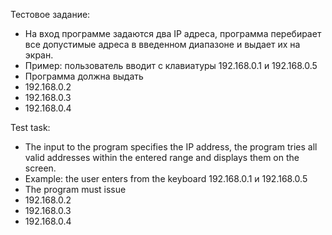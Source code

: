 Тестовое задание:
* На вход программе задаются два IP адреса, программа перебирает все
  допустимые адреса в введенном диапазоне и выдает их на экран.
* Пример:
пользователь вводит с клавиатуры
192.168.0.1 и 192.168.0.5
* Программа должна выдать
* 192.168.0.2
* 192.168.0.3
* 192.168.0.4

Test task:
* The input to the program specifies the IP address, the program tries all
    valid addresses within the entered range and displays them on the screen.
* Example:
    the user enters from the keyboard
    192.168.0.1 и 192.168.0.5
* The program must issue
* 192.168.0.2
* 192.168.0.3
* 192.168.0.4

